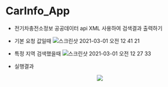# CarInfo_App
* 전기차충전소정보 공공데이터 api XML 사용하여 검색결과 출력하기

* 기본 요청 값일때
![스크린샷 2021-03-01 오전 12 41 21](https://user-images.githubusercontent.com/73155839/109802671-7450f000-7c63-11eb-96cc-e245426b46db.png)

* 특정 지역 검색했을때
![스크린샷 2021-03-01 오전 12 27 33](https://user-images.githubusercontent.com/73155839/109802677-774be080-7c63-11eb-8b72-adc7e09d97f2.png)

* 실행결과

<p align="center">
<img src="https://user-images.githubusercontent.com/73155839/109803030-e6c1d000-7c63-11eb-8753-3c5df3e9b715.png" >
</p>




